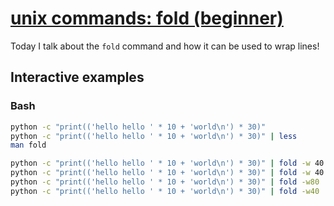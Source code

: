 # [unix commands: fold (beginner)](https://youtu.be/BVuW-kiY_X8)

Today I talk about the `fold` command and how it can be used to wrap lines!

## Interactive examples

### Bash

```bash
python -c "print(('hello hello ' * 10 + 'world\n') * 30)"
python -c "print(('hello hello ' * 10 + 'world\n') * 30)" | less
man fold

python -c "print(('hello hello ' * 10 + 'world\n') * 30)" | fold -w 40
python -c "print(('hello hello ' * 10 + 'world\n') * 30)" | fold -w 40 --spaces
python -c "print(('hello hello ' * 10 + 'world\n') * 30)" | fold -w80 | less
python -c "print(('hello hello ' * 10 + 'world\n') * 30)" | fold -w40 | less
```
